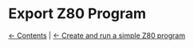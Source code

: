 # Export Z80 Program

[&larr; Contents](../Index) | [&larr; Create and run a simple Z80 program](./CreateSimpleZ80Program)
